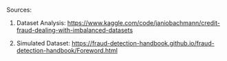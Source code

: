 Sources:

1. Dataset Analysis:
https://www.kaggle.com/code/janiobachmann/credit-fraud-dealing-with-imbalanced-datasets

2. Simulated Dataset:
https://fraud-detection-handbook.github.io/fraud-detection-handbook/Foreword.html
